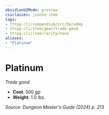 ```yaml
---
obsidianUIMode: preview
cssclasses: json5e-item
tags:
- ttrpg-cli/compendium/src/5e/xdmg
- ttrpg-cli/item/gear/trade-good
- ttrpg-cli/item/rarity/none
aliases: 
- "Platinum"
---
```

# Platinum
*Trade good*  


- **Cost**: 500 gp
- **Weight**: 1.0 lbs.

*Source: Dungeon Master's Guide (2024) p. 213*